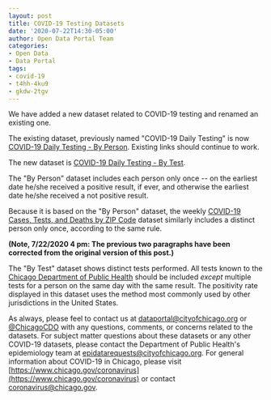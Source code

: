 ```yaml
---
layout: post
title: COVID-19 Testing Datasets
date: '2020-07-22T14:30-05:00'
author: Open Data Portal Team
categories:
- Open Data
- Data Portal
tags:
- covid-19
- t4hh-4ku9
- gkdw-2tgv
---
```

We have added a new dataset related to COVID-19 testing and renamed an existing one.

The existing dataset, previously named "COVID-19 Daily Testing" is now [COVID-19 Daily Testing - By Person](https://data.cityofchicago.org/d/t4hh-4ku9). Existing links should continue to work.

The new dataset is [COVID-19 Daily Testing - By Test](https://data.cityofchicago.org/d/gkdw-2tgv).

The "By Person" dataset includes each person only once -- on the earliest date he/she received a positive result, if ever, and otherwise the earliest date he/she received a not positive result.

Because it is based on the "By Person" dataset, the weekly [COVID-19 Cases, Tests, and Deaths by ZIP Code](https://data.cityofchicago.org/d/yhhz-zm2v) dataset similarly includes a distinct person only once, according to the same rule.

**(Note, 7/22/2020 4 pm: The previous two paragraphs have been corrected from the original version of this post.)**

The "By Test" dataset shows distinct tests performed. All tests known to the [Chicago Department of Public Health](https://www.chicago.gov/cdph) should be included *except* multiple tests for a person on the same day with the same result. The positivity rate displayed in this dataset uses the method most commonly used by other jurisdictions in the United States.

As always, please feel to contact us at [dataportal@cityofchicago.org](mailto:dataportal@cityofchicago.org) or [@ChicagoCDO](https://twitter.com/ChicagoCDO) with any questions, comments, or concerns related to the datasets. For subject matter questions about these datasets or any other COVID-19 datasets, please contact the Department of Public Health's epidemiology team at [epidatarequests@cityofchicago.org](mailto:epidatarequests@cityofchicago.org). For general information about COVID-19 in Chicago, please visit [https://www.chicago.gov/coronavirus](https://www.chicago.gov/coronavirus) or contact [coronavirus@chicago.gov](mailto:coronavirus@chicago.gov).

